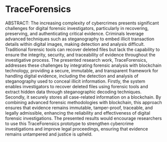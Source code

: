<h1>TraceForensics</h1>


ABSTRACT:
The increasing complexity of cybercrimes presents significant challenges for digital forensic investigators, particularly in recovering, preserving, and authenticating critical evidence. Criminals leverage advanced techniques such as steganography to embed illicit transaction details within digital images, making detection and analysis difficult. Traditional forensic tools can recover deleted files but lack the capability to ensure the integrity, security, and traceability of evidence throughout the investigative process. The presented research work, TraceForensics, addresses these challenges by integrating forensic analysis with blockchain technology, providing a secure, immutable, and transparent framework for handling digital evidence, including the detection and analysis of steganography used to conceal illicit information. Firstly, the system enables investigators to recover deleted files using forensic tools and extract hidden data through steganographic decoding techniques. Secondly, it securely stores all case-related information on a blockchain. By combining advanced forensic methodologies with blockchain, this approach ensures that evidence remains immutable, tamper-proof, traceable, and legally admissible, enhancing the reliability and effectiveness of digital forensic investigations. The presented results would encourage researchers to use this TraceForensics prototype to strengthen cybercrime investigations and improve legal proceedings, ensuring that evidence remains untampered and justice is upheld.
